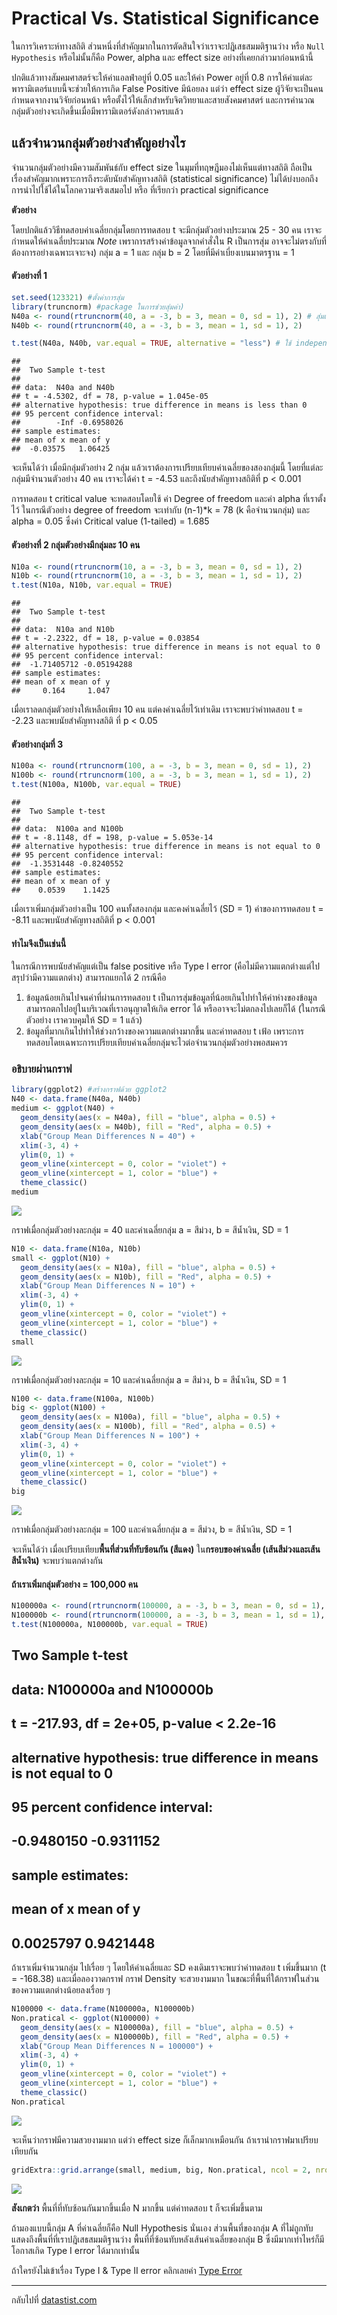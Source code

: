 # Practical Vs. Statistical Significance

ในการวิเคราะห์ทางสถิติ ส่วนหนึ่งที่สำคัญมากในการตัดสินใจว่าเราจะปฎิเสธสมมติฐานว่าง หรือ `Null Hypothesis` หรือไม่นั้นก็คือ Power, alpha และ effect size อย่างที่เคยกล่าวมาก่อนหน้านี้

ปกติแล้วทางสัมคมศาสตร์จะให้ค่าแอลฟ่าอยู่ที่ 0.05 และให้ค่า Power อยู่ที่ 0.8 การให้ค่าแต่ละพารามิเตอร์แบบนี้จะช่วยให้การเกิด False Positive มีน้อยลง แต่ว่า effect size ผู้วิจัยจะเป็นคนกำหนดจากงานวิจัยก่อนหน้า หรือตั้งไว้ให้เล็กสำหรับจิตวิทยาและสายสังคมศาสตร์ และการคำนวณกลุ่มตัวอย่างจะเกิดขึ้นเมื่อมีพารามิเตอร์ดังกล่าวครบแล้ว

## แล้วจำนวนกลุ่มตัวอย่างสำคัญอย่างไร

จำนวนกลุ่มตัวอย่างมีความสัมพันธ์กับ effect size ในมุมที่ทฤษฎีมองไม่เห็นแต่ทางสถิติ ถือเป็นเรื่องสำคัญมากเพราะการถึงระดับนัยสำคัญทางสถิติ
(statistical significance) ไม่ได้บ่งบอกถึงการนำไปใช้ได้ในโลกความจริงเสมอไป หรือ ที่เรียกว่า
practical significance

**ตัวอย่าง**
  
  โดยปกติแล้ววิธีทดสอบค่าเฉลี่ยกลุ่มโดยการทดสอบ t จะมีกลุ่มตัวอย่างประมาณ 25 - 30 คน เราจะกำหนดให้ค่าเฉลี่ยประมาณ
*Note* เพราการสร้างค่าข้อมูลจากคำสั่งใน R เป็นการสุ่ม อาจจะไม่ตรงกับที่ต้องการอย่างเฉพาะเจาะจง) กลุ่ม a = 1 และ กลุ่ม b = 2 โดยที่มีค่าเบี่ยงเบนมาตรฐาน = 1

#### ตัวอย่างที่ 1


``` r
set.seed(123321) #ตั้งค่าการสุ่ม
library(truncnorm) #package ในการช่วยสุ่มค่า)
N40a <- round(rtruncnorm(40, a = -3, b = 3, mean = 0, sd = 1), 2) # สุ่มเลขออกมาให้ได้ 40 ตัวอย่าง
N40b <- round(rtruncnorm(40, a = -3, b = 3, mean = 1, sd = 1), 2)

t.test(N40a, N40b, var.equal = TRUE, alternative = "less") # ใช้ independent t ในการทดสอบ
```



    ## 
    ##  Two Sample t-test
    ## 
    ## data:  N40a and N40b
    ## t = -4.5302, df = 78, p-value = 1.045e-05
    ## alternative hypothesis: true difference in means is less than 0
    ## 95 percent confidence interval:
    ##        -Inf -0.6958026
    ## sample estimates:
    ## mean of x mean of y 
    ##  -0.03575   1.06425


จะเห็นได้ว่า เมื่อมีกลุ่มตัวอย่าง 2 กลุ่ม แล้วเราต้องการเปรียบเทียบค่าเฉลี่ยของสองกลุ่มนี้
โดยที่แต่ละกลุ่มมีจำนวนตัวอย่าง 40 คน เราจะได้ค่า t = -4.53 และถึงนัยสำคัญทางสถิติที่ p &lt; 0.001

การทดสอบ t critical value จะทดสอบโดยใช้ ค่า Degree of freedom และค่า alpha ที่เราตั้งไว้ ในกรณีตัวอย่าง degree of freedom จะเท่ากับ (n-1)\*k = 78 (k คือจำนวนกลุ่ม) และ alpha = 0.05 ซึ่งค่า Critical value (1-tailed) = 1.685

#### ตัวอย่างที่ 2 กลุ่มตัวอย่างมีกลุ่มละ 10 คน

``` r
N10a <- round(rtruncnorm(10, a = -3, b = 3, mean = 0, sd = 1), 2)
N10b <- round(rtruncnorm(10, a = -3, b = 3, mean = 1, sd = 1), 2)
t.test(N10a, N10b, var.equal = TRUE)
```

    ## 
    ##  Two Sample t-test
    ## 
    ## data:  N10a and N10b
    ## t = -2.2322, df = 18, p-value = 0.03854
    ## alternative hypothesis: true difference in means is not equal to 0
    ## 95 percent confidence interval:
    ##  -1.71405712 -0.05194288
    ## sample estimates:
    ## mean of x mean of y 
    ##     0.164     1.047

เมื่อเราลดกลุ่มตัวอย่างให้เหลือเพียง 10 คน แต่คงค่าเฉลี่ยไว้เท่าเดิม เราจะพบว่าค่าทดสอบ t = -2.23 และพบนัยสำคัญทางสถิติ ที่ p &lt; 0.05

#### ตัวอย่างกลุ่มที่ 3

``` r
N100a <- round(rtruncnorm(100, a = -3, b = 3, mean = 0, sd = 1), 2)
N100b <- round(rtruncnorm(100, a = -3, b = 3, mean = 1, sd = 1), 2)
t.test(N100a, N100b, var.equal = TRUE)
```

    ## 
    ##  Two Sample t-test
    ## 
    ## data:  N100a and N100b
    ## t = -8.1148, df = 198, p-value = 5.053e-14
    ## alternative hypothesis: true difference in means is not equal to 0
    ## 95 percent confidence interval:
    ##  -1.3531448 -0.8240552
    ## sample estimates:
    ## mean of x mean of y 
    ##    0.0539    1.1425

เมื่อเราเพิ่มกลุ่มตัวอย่างเป็น 100 คนทั้งสองกลุ่ม และคงค่าเฉลี่ยไว้ (SD = 1) ค่าของการทดสอบ t = -8.11 และพบนัยสำคัญทางสถิติที่ p &lt; 0.001

#### ทำไมจึงเป็นเช่นนี้

ในกรณีการพบนัยสำคัญแต่เป็น false positive หรือ Type I error (คือไม่มีความแตกต่างแต่ไปสรุปว่ามีความแตกต่าง) สามารถแยกได้ 2 กรณีคือ

1.  ข้อมูลน้อยเกินไปจนค่าที่ผ่านการทดสอบ t เป็นการสุ่มข้อมูลที่น้อยเกินไปทำให้ค่าห่างของข้อมูลสามารถตกไปอยู่ในบริเวณที่เราอนุญาตให้เกิด error ได้ หรืออาจจะไม่ตกลงไปเลยก็ได้ (ในกรณีตัวอย่าง เราควบคุมให้ SD = 1 แล้ว)
2.  ข้อมูลที่มากเกินไปทำให้ช่วงกว้างของความแตกต่างมากขึ้น และค่าทดสอบ t เฟ้อ เพราะการทดสอบโดยเฉพาะการเปรียบเทียบค่าเฉลี่ยกลุ่มจะไวต่อจำนวนกลุ่มตัวอย่างพอสมควร

### อธิบายผ่านกราฟ

``` r
library(ggplot2) #สร้างกราฟด้วย ggplot2
N40 <- data.frame(N40a, N40b)
medium <- ggplot(N40) +
  geom_density(aes(x = N40a), fill = "blue", alpha = 0.5) +
  geom_density(aes(x = N40b), fill = "Red", alpha = 0.5) +
  xlab("Group Mean Differences N = 40") +
  xlim(-3, 4) +
  ylim(0, 1) +
  geom_vline(xintercept = 0, color = "violet") +
  geom_vline(xintercept = 1, color = "blue") +
  theme_classic()
medium
```

![](docs/p_s_sig_files/figure-markdown_strict/unnamed-chunk-4-1.png)

กราฟเมื่อกลุ่มตัวอย่างละกลุ่ม = 40 และค่าเฉลี่ยกลุ่ม a = สีม่วง, b = สีน้ำเงิน, SD = 1

``` r
N10 <- data.frame(N10a, N10b)
small <- ggplot(N10) +
  geom_density(aes(x = N10a), fill = "blue", alpha = 0.5) +
  geom_density(aes(x = N10b), fill = "Red", alpha = 0.5) +
  xlab("Group Mean Differences N = 10") +
  xlim(-3, 4) +
  ylim(0, 1) +
  geom_vline(xintercept = 0, color = "violet") +
  geom_vline(xintercept = 1, color = "blue") +
  theme_classic()
small
```


![](docs/p_s_sig_files/figure-markdown_strict/unnamed-chunk-5-1.png)

กราฟเมื่อกลุ่มตัวอย่างละกลุ่ม = 10 และค่าเฉลี่ยกลุ่ม a = สีม่วง, b = สีน้ำเงิน, SD = 1

``` r
N100 <- data.frame(N100a, N100b)
big <- ggplot(N100) +
  geom_density(aes(x = N100a), fill = "blue", alpha = 0.5) +
  geom_density(aes(x = N100b), fill = "Red", alpha = 0.5) +
  xlab("Group Mean Differences N = 100") +
  xlim(-3, 4) +
  ylim(0, 1) +
  geom_vline(xintercept = 0, color = "violet") +
  geom_vline(xintercept = 1, color = "blue") +
  theme_classic()
big
```

![](docs/p_s_sig_files/figure-markdown_strict/unnamed-chunk-6-1.png)

กราฟเมื่อกลุ่มตัวอย่างละกลุ่ม = 100 และค่าเฉลี่ยกลุ่ม a = สีม่วง, b = สีน้ำเงิน, SD = 1

จะเห็นได้ว่า เมื่อเปรียบเทียบ**พื้นที่ส่วนที่ทับซ้อนกัน (สีแดง)** ใน**กรอบของค่าเฉลี่ย (เส้นสีม่วงและเส้นสีน้ำเงิน)** จะพบว่าแตกต่างกัน

#### ถ้าเราเพิ่มกลุ่มตัวอย่าง = 100,000 คน

``` r
N100000a <- round(rtruncnorm(100000, a = -3, b = 3, mean = 0, sd = 1), 2)
N100000b <- round(rtruncnorm(100000, a = -3, b = 3, mean = 1, sd = 1), 2)
t.test(N100000a, N100000b, var.equal = TRUE)
```
## 
##  Two Sample t-test
## 
## data:  N100000a and N100000b
## t = -217.93, df = 2e+05, p-value < 2.2e-16
## alternative hypothesis: true difference in means is not equal to 0
## 95 percent confidence interval:
##  -0.9480150 -0.9311152
## sample estimates:
## mean of x mean of y 
## 0.0025797 0.9421448

ถ้าเราเพิ่มจำนวนกลุ่ม ไปเรื่อย ๆ โดยให้ค่าเฉลี่ยและ SD คงเดิมเราจะพบว่าค่าทดสอบ t เพิ่มขึ้นมาก (t = -168.38) และเมื่อลองวาดกราฟ กราฟ
Density จะสวยงามมาก ในขณะที่พื้นที่ใต้กราฟในส่วนของความแตกต่างน้อยลงเรื่อย ๆ

``` r
N100000 <- data.frame(N100000a, N100000b)
Non.pratical <- ggplot(N100000) +
  geom_density(aes(x = N100000a), fill = "blue", alpha = 0.5) +
  geom_density(aes(x = N100000b), fill = "Red", alpha = 0.5) +
  xlab("Group Mean Differences N = 100000") +
  xlim(-3, 4) +
  ylim(0, 1) +
  geom_vline(xintercept = 0, color = "violet") +
  geom_vline(xintercept = 1, color = "blue") +
  theme_classic()
Non.pratical
```

![](docs/p_s_sig_files/figure-markdown_strict/unnamed-chunk-8-1.png)

จะเห็นว่ากราฟมีความสวยงามมาก แต่ว่า effect size ก็เล็กมากเหมือนกัน ถ้าเรานำกราฟมาเปรียบเทียบกัน

``` r
gridExtra::grid.arrange(small, medium, big, Non.pratical, ncol = 2, nrow = 2)
```

![](docs/p_s_sig_files/figure-markdown_strict/unnamed-chunk-9-1.png)

**สังเกตว่า** พื้นที่ที่ทับซ้อนกันมากขึ้นเมื่อ N มากขึ้น แต่ค่าทดสอบ t ก็จะเพิ่มขึ้นตาม

ถ้ามองแบบนี้กลุ่ม A ที่ค่าเฉลี่ยก็คือ Null Hypothesis นั่นเอง
ส่วนพื้นที่ของกลุ่ม A ที่ไม่ถูกทับแสดงถึงพื้นที่ที่เราปฎิเสธสมมติฐานว่าง พื้นที่ที่ซ้อนทับหลังเส้นค่าเฉลี่ยของกลุ่ม B ซึ่งมีมากเท่าไหร่ก็มีโอกาสเกิด Type I error ได้มากเท่านั้น

ถ้าใครยังไม่เข้าเรื่อง Type I & Type II error คลิกเลยค่า [Type Error]()

______
กลับไปที่ [datastist.com](http://www.datastist.com)
